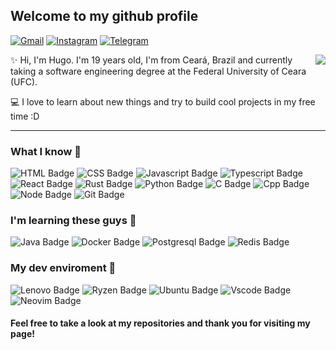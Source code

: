 ## Welcome to my github profile
[![Gmail](https://img.shields.io/badge/Gmail-D14836?style=for-the-badge&logo=gmail&logoColor=white)](mailto:hugorplobo@gmail.com)
[![Instagram](https://img.shields.io/badge/Instagram-E4405F?style=for-the-badge&logo=instagram&logoColor=white)](https://www.instagram.com/hugo.cpp) 
[![Telegram](https://img.shields.io/badge/Telegram-2CA5E0?style=for-the-badge&logo=telegram&logoColor=white)](https://t.me/hugorplobo)

<!-- Real time vscode activity :o, check out my repo! -->
<img src="https://vscode-readme-activity-server-njwsq2qama-uc.a.run.app/svg/9909c7d4-96fd-40cb-87ca-3656d27376fd" align="right"/>

:sparkles: Hi, I'm Hugo. I'm 19 years old, I'm from Ceará, Brazil and currently taking a software engineering degree at the Federal University of Ceara (UFC). 

:computer: I love to learn about new things and try to build cool projects in my free time :D

---

### What I know :star_struck:

![HTML Badge](https://img.shields.io/badge/HTML5-E34F26?style=for-the-badge&logo=html5&logoColor=white)
![CSS Badge](https://img.shields.io/badge/CSS3-1572B6?style=for-the-badge&logo=css3&logoColor=white)
![Javascript Badge](https://img.shields.io/badge/JavaScript-323330?style=for-the-badge&logo=javascript&logoColor=F7DF1E)
![Typescript Badge](https://img.shields.io/badge/TypeScript-007ACC?style=for-the-badge&logo=typescript&logoColor=white)
![React Badge](https://img.shields.io/badge/React-20232A?style=for-the-badge&logo=react&logoColor=61DAFB)
![Rust Badge](https://img.shields.io/badge/Rust-000000?style=for-the-badge&logo=rust&logoColor=white)
![Python Badge](https://img.shields.io/badge/Python-FFD43B?style=for-the-badge&logo=python&logoColor=blue)
![C Badge](https://img.shields.io/badge/C-00599C?style=for-the-badge&logo=c&logoColor=white)
![Cpp Badge](https://img.shields.io/badge/C%2B%2B-00599C?style=for-the-badge&logo=c%2B%2B&logoColor=white)
![Node Badge](https://img.shields.io/badge/Node.js-339933?style=for-the-badge&logo=nodedotjs&logoColor=white)
![Git Badge](https://img.shields.io/badge/GIT-E44C30?style=for-the-badge&logo=git&logoColor=white)

### I'm learning these guys :cold_face:

![Java Badge](https://img.shields.io/badge/Java-D00000?style=for-the-badge&logo=openjdk&logoColor=white)
![Docker Badge](https://img.shields.io/badge/Docker-2CA5E0?style=for-the-badge&logo=docker&logoColor=white)
![Postgresql Badge](https://img.shields.io/badge/PostgreSQL-316192?style=for-the-badge&logo=postgresql&logoColor=white)
![Redis Badge](https://img.shields.io/badge/redis-%23DD0031.svg?&style=for-the-badge&logo=redis&logoColor=white)

### My dev enviroment :robot:

![Lenovo Badge](https://img.shields.io/badge/lenovo%20laptop-E2231A?style=for-the-badge&logo=lenovo&logoColor=white)
![Ryzen Badge](https://img.shields.io/badge/AMD%20Ryzen_5_3500U-ED1C24?style=for-the-badge&logo=amd&logoColor=white)
![Ubuntu Badge](https://img.shields.io/badge/Ubuntu-E95420?style=for-the-badge&logo=ubuntu&logoColor=white)
![Vscode Badge](https://img.shields.io/badge/VSCode-0078D4?style=for-the-badge&logo=visual%20studio%20code&logoColor=white)
![Neovim Badge](https://img.shields.io/badge/NeoVim-%2357A143.svg?&style=for-the-badge&logo=neovim&logoColor=white)


#### Feel free to take a look at my repositories and thank you for visiting my page!

